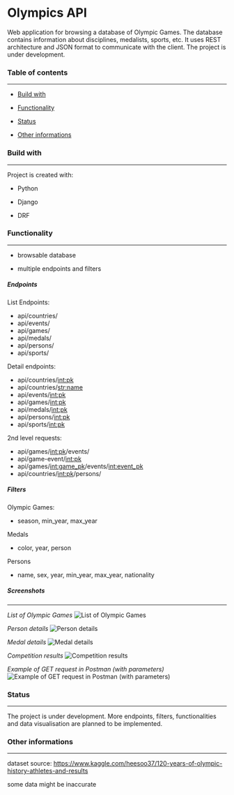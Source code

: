 # Olympics API

Web application for browsing a database of Olympic Games. The database contains information about disciplines, medalists, sports, etc. It uses REST architecture and JSON format to communicate with the client. The project is under development.

### Table of contents

---

* [Build with](#build-with)

* [Functionality](#functionality)

* [Status](#status)

* [Other informations](#other-informations)

### Build with

---

Project is created with:

* Python

* Django

* DRF

### Functionality

---

* browsable database

* multiple endpoints and filters


##### _Endpoints_

List Endpoints:
* api/countries/
* api/events/
* api/games/
* api/medals/
* api/persons/
* api/sports/

Detail endpoints:
* api/countries/<int:pk> 
* api/countries/<str:name>
* api/events/<int:pk> 
* api/games/<int:pk> 
* api/medals/<int:pk> 
* api/persons/<int:pk> 
* api/sports/<int:pk> 

2nd level requests:
* api/games/<int:pk>/events/
* api/game-event/<int:pk> 
* api/games/<int:game_pk>/events/<int:event_pk> 
* api/countries/<int:pk>/persons/


##### _Filters_

Olympic Games:
* season, min_year, max_year

Medals
* color, year, person

Persons
* name, sex, year, min_year, max_year, nationality

##### _Screenshots_
---

_List of Olympic Games_
![List of Olympic Games](https://raw.githubusercontent.com/KrystianSciuba/Olympics/master/readme_files/1_list-of-games.PNG)


_Person details_
![Person details](https://raw.githubusercontent.com/KrystianSciuba/Olympics/master/readme_files/2_person-detail.PNG)


_Medal details_
![Medal details](https://raw.githubusercontent.com/KrystianSciuba/Olympics/master/readme_files/3_medal-details.PNG)

_Competition results_
![Competition results](https://raw.githubusercontent.com/KrystianSciuba/Olympics/master/readme_files/4_game-events-winners.PNG)


_Example of GET request in Postman (with parameters)_
![Example of GET request in Postman (with parameters)](https://raw.githubusercontent.com/KrystianSciuba/Olympics/master/readme_files/5_postman.PNG)

### Status

---

The project is under development. More endpoints, filters, functionalities and data visualisation are planned to be implemented. 

### Other informations

---
dataset source:
https://www.kaggle.com/heesoo37/120-years-of-olympic-history-athletes-and-results

some data might be inaccurate




